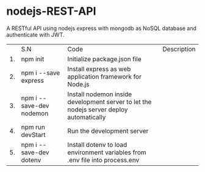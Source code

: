 # nodejs-REST-API
A RESTful API using nodejs express with mongodb as NoSQL database and authenticate with JWT.


<table>
<th>
  <td>S.N</td>
  <td>Code</td>
  <td>Description</td>
</th>
<tr>
  <td>1.</td>
  <td>npm init</td>
  <td>Initialize package.json file</td>
</tr>
<tr>
  <td>2.</td>
  <td>npm i --save express</td>
  <td>Install express as web application framework for Node.js</td>
</tr>
<tr>
  <td>3.</td>
  <td>npm i --save-dev nodemon</td>
  <td>Install nodemon inside development server to let the nodejs server deploy automatically</td>
</tr>
<tr>
  <td>4.</td>
  <td>npm run devStart</td>
  <td>Run the development server</td>
</tr>
<tr>
  <td>5.</td>
  <td>npm i --save-dev dotenv</td>
  <td>Install dotenv to load environment variables from .env file into process.env</td>
</tr>
</table>
